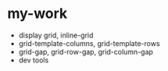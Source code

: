 # my-work

- display grid, inline-grid
- grid-template-columns, grid-template-rows
- grid-gap, grid-row-gap, grid-column-gap
- dev tools
